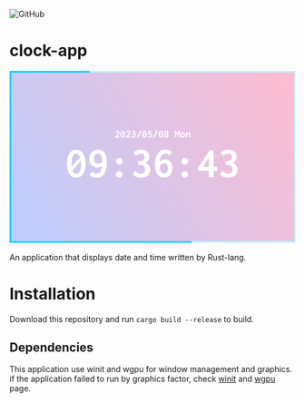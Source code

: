 ![GitHub](https://img.shields.io/github/license/GossiperLoturot/clock-app)

# clock-app

![demo](https://raw.githubusercontent.com/GossiperLoturot/clock-app/main/demo.png)

An application that displays date and time written by Rust-lang.

# Installation
Download this repository and run `cargo build --release` to build.

## Dependencies

This application use winit and wgpu for window management and graphics.
if the application failed to run by graphics factor, check [winit](https://github.com/rust-windowing/winit) and [wgpu](https://github.com/gfx-rs/wgpu) page.
